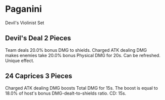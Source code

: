 # Paganini

Devil's Violinist Set

## Devil's Deal 2 Pieces

Team deals 20.0% bonus DMG to shields. Charged ATK dealing DMG makes enemies take 20.0% bonus Physical DMG for 20s. Can be refreshed. Unique effect.

## 24 Caprices 3 Pieces

Charged ATK dealing DMG boosts Total DMG for 15s. The boost is equal to 18.0% of host's bonus DMG-dealt-to-shields ratio. CD: 15s.